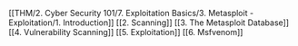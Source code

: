 [[THM/2. Cyber Security 101/7. Exploitation Basics/3. Metasploit - Exploitation/1. Introduction]]
[[2. Scanning]]
[[3. The Metasploit Database]]
[[4. Vulnerability Scanning]]
[[5. Exploitation]]
[[6. Msfvenom]]
